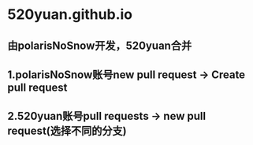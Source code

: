 # 520yuan.github.io
## 由polarisNoSnow开发，520yuan合并
## 1.polarisNoSnow账号new pull request -> Create pull request
## 2.520yuan账号pull requests -> new pull request(选择不同的分支)